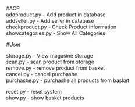 #ACP <br />
addproduct.py - Add product in database<br/>
addseller.py - Add seller in database <br/>
checkproduct.py - Check Product information<br/>
showcategories.py - Show All Categories<br/>

#User <br />

storage.py - View magasine storage<br/>
scan.py - scan product from storage<br/>
remove.py - remove product from basket<br/>
cancel.py - cancel purchashe<br/>
purchashe.py - purchashe all products from basket<br/>

reset.py - reset system<br/>
show.py - show basket products<br/>
